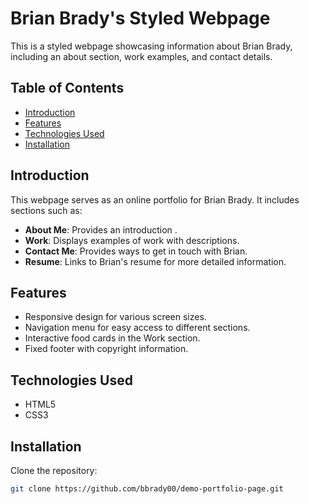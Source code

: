 # Brian Brady's Styled Webpage

This is a styled webpage showcasing information about Brian Brady, including an about section, work examples, and contact details.

## Table of Contents

- [Introduction](#introduction)
- [Features](#features)
- [Technologies Used](#technologies-used)
- [Installation](#installation)

## Introduction

This webpage serves as an online portfolio for Brian Brady. It includes sections such as:

- **About Me**: Provides an introduction .
- **Work**: Displays examples of work with descriptions.
- **Contact Me**: Provides ways to get in touch with Brian.
- **Resume**: Links to Brian's resume for more detailed information.

## Features

- Responsive design for various screen sizes.
- Navigation menu for easy access to different sections.
- Interactive food cards in the Work section.
- Fixed footer with copyright information.

## Technologies Used

- HTML5
- CSS3

## Installation

Clone the repository:

```bash
git clone https://github.com/bbrady00/demo-portfolio-page.git
```
